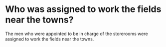 # Who was assigned to work the fields near the towns?

The men who were appointed to be in charge of the storerooms were assigned to work the fields near the towns.
